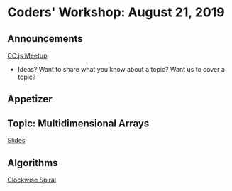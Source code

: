 # Coders' Workshop: August 21, 2019

## Announcements

[CO.js Meetup](https://www.meetup.com/Bootcampers-Collective/events/btqhfryzmbmb/)

* Ideas? Want to share what you know about a topic? Want us to cover a topic?

## Appetizer


## Topic: Multidimensional Arrays

[Slides](https://slides.com/bbyunis/coder-s-workshop-2-5-7-18)


## Algorithms
[Clockwise Spiral](https://github.com/andy-young/Coders-Workshop/blob/master/Coding-Challenges/clockwiseSpiral/clockwiseSpiral.md)
